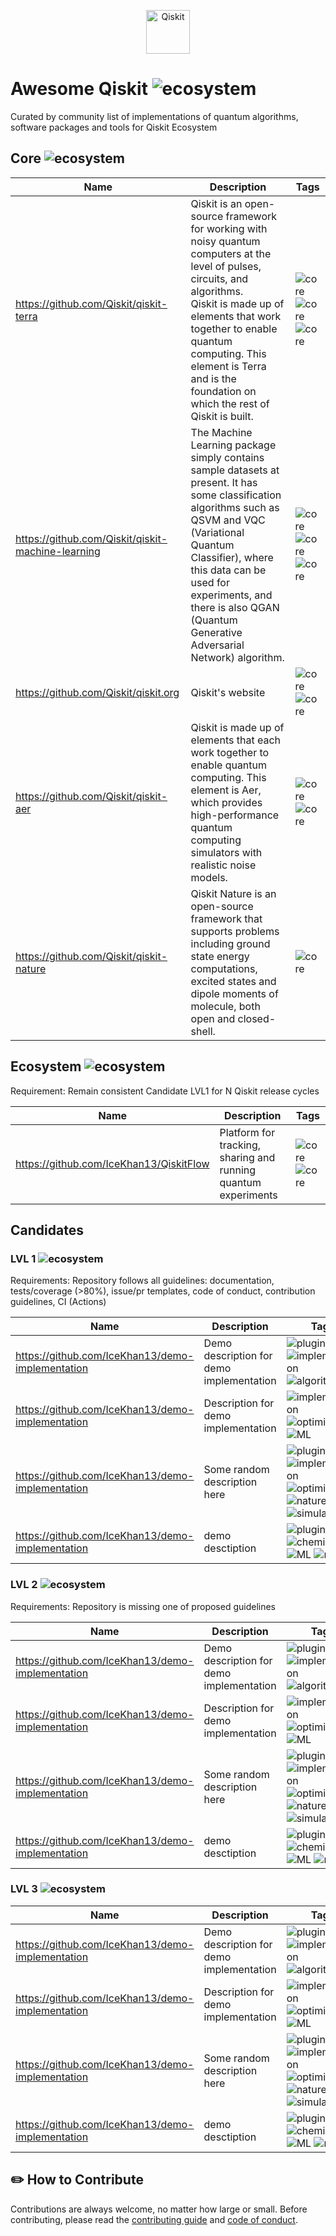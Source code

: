 <p align="center">
  <a href="https://qiskit.org/">
    <img alt="Qiskit" src="https://qiskit.org/images/qiskit-logo.png" width="70" />
  </a>
</p>

Awesome Qiskit ![ecosystem](https://img.shields.io/badge/Qiskit-Ecosystem-blueviolet)
===============

Curated by community list of implementations of quantum algorithms, software packages and tools for Qiskit Ecosystem 

## Core ![ecosystem](https://img.shields.io/badge/Qiskit-Core-blueviolet)

|  Name | Description  | Tags  |
|---|---|---|
|  https://github.com/Qiskit/qiskit-terra | Qiskit is an open-source framework for working with noisy quantum computers at the level of pulses, circuits, and algorithms. <br>Qiskit is made up of elements that work together to enable quantum computing. This element is Terra and is the foundation on which the rest of Qiskit is built.  | ![core](https://img.shields.io/badge/core-1f425f.svg) ![core](https://img.shields.io/badge/pulse-1f425f.svg) ![core](https://img.shields.io/badge/circuit-1f425f.svg) |
|  https://github.com/Qiskit/qiskit-machine-learning | The Machine Learning package simply contains sample datasets at present. It has some classification algorithms such as QSVM and VQC (Variational Quantum Classifier), where this data can be used for experiments, and there is also QGAN (Quantum Generative Adversarial Network) algorithm.  | ![core](https://img.shields.io/badge/core-1f425f.svg) ![core](https://img.shields.io/badge/ML-1f425f.svg) ![core](https://img.shields.io/badge/VQC-1f425f.svg)   |
|  https://github.com/Qiskit/qiskit.org| Qiskit's website |  ![core](https://img.shields.io/badge/core-1f425f.svg) ![core](https://img.shields.io/badge/education-1f425f.svg) |
|https://github.com/Qiskit/qiskit-aer |Qiskit is made up of elements that each work together to enable quantum computing. This element is Aer, which provides high-performance quantum computing simulators with realistic noise models. | ![core](https://img.shields.io/badge/core-1f425f.svg) ![core](https://img.shields.io/badge/simulator-1f425f.svg) | 
|https://github.com/Qiskit/qiskit-nature |Qiskit Nature is an open-source framework that supports problems including ground state energy computations, excited states and dipole moments of molecule, both open and closed-shell. | ![core](https://img.shields.io/badge/core-1f425f.svg)  |



## Ecosystem ![ecosystem](https://img.shields.io/badge/Qiskit-Ecosystem-blueviolet)

Requirement: Remain consistent Candidate LVL1 for N Qiskit release cycles

|  Name | Description  | Tags  |
|---|---|---|
|https://github.com/IceKhan13/QiskitFlow |Platform for tracking, sharing and running quantum experiments |![core](https://img.shields.io/badge/experiments-1f425f.svg) ![core](https://img.shields.io/badge/tracking-1f425f.svg)|

## Candidates 

### LVL 1 ![ecosystem](https://img.shields.io/badge/Qiskit-Candidate%20LVL1-blueviolet)

Requirements: Repository follows all guidelines: documentation, tests/coverage (>80%), issue/pr templates, code of conduct, contribution guidelines, CI (Actions)

|  Name | Description  | Tags  |
|---|---|---|
|https://github.com/IceKhan13/demo-implementation | Demo description for demo implementation |  ![plugin](https://img.shields.io/badge/plugin-1f425f.svg)  ![implementation](https://img.shields.io/badge/implementation-1f425f.svg)  ![algorithm](https://img.shields.io/badge/algorithm-1f425f.svg)   |
|https://github.com/IceKhan13/demo-implementation | Description for demo implementation |  ![implementation](https://img.shields.io/badge/implementation-1f425f.svg)  ![optimization](https://img.shields.io/badge/optimization-1f425f.svg)  ![ML](https://img.shields.io/badge/ML-1f425f.svg)   |
|https://github.com/IceKhan13/demo-implementation | Some random description here |  ![plugin](https://img.shields.io/badge/plugin-1f425f.svg)  ![implementation](https://img.shields.io/badge/implementation-1f425f.svg)  ![optimization](https://img.shields.io/badge/optimization-1f425f.svg)  ![nature](https://img.shields.io/badge/nature-1f425f.svg)  ![simulators](https://img.shields.io/badge/simulators-1f425f.svg)   |
|https://github.com/IceKhan13/demo-implementation | demo desctiption |  ![plugin](https://img.shields.io/badge/plugin-1f425f.svg)  ![chemistry](https://img.shields.io/badge/chemistry-1f425f.svg)  ![ML](https://img.shields.io/badge/ML-1f425f.svg)  ![nature](https://img.shields.io/badge/nature-1f425f.svg)   |


### LVL 2 ![ecosystem](https://img.shields.io/badge/Qiskit-Candidate%20LVL2-blueviolet)

Requirements: Repository is missing one of proposed guidelines

|  Name | Description  | Tags  |
|---|---|---|
|https://github.com/IceKhan13/demo-implementation | Demo description for demo implementation |  ![plugin](https://img.shields.io/badge/plugin-1f425f.svg)  ![implementation](https://img.shields.io/badge/implementation-1f425f.svg)  ![algorithm](https://img.shields.io/badge/algorithm-1f425f.svg)   |
|https://github.com/IceKhan13/demo-implementation | Description for demo implementation |  ![implementation](https://img.shields.io/badge/implementation-1f425f.svg)  ![optimization](https://img.shields.io/badge/optimization-1f425f.svg)  ![ML](https://img.shields.io/badge/ML-1f425f.svg)   |
|https://github.com/IceKhan13/demo-implementation | Some random description here |  ![plugin](https://img.shields.io/badge/plugin-1f425f.svg)  ![implementation](https://img.shields.io/badge/implementation-1f425f.svg)  ![optimization](https://img.shields.io/badge/optimization-1f425f.svg)  ![nature](https://img.shields.io/badge/nature-1f425f.svg)  ![simulators](https://img.shields.io/badge/simulators-1f425f.svg)   |
|https://github.com/IceKhan13/demo-implementation | demo desctiption |  ![plugin](https://img.shields.io/badge/plugin-1f425f.svg)  ![chemistry](https://img.shields.io/badge/chemistry-1f425f.svg)  ![ML](https://img.shields.io/badge/ML-1f425f.svg)  ![nature](https://img.shields.io/badge/nature-1f425f.svg)   |


### LVL 3 ![ecosystem](https://img.shields.io/badge/Qiskit-Candidate%20LVL3-blueviolet)

|  Name | Description  | Tags  |
|---|---|---|
|https://github.com/IceKhan13/demo-implementation | Demo description for demo implementation |  ![plugin](https://img.shields.io/badge/plugin-1f425f.svg)  ![implementation](https://img.shields.io/badge/implementation-1f425f.svg)  ![algorithm](https://img.shields.io/badge/algorithm-1f425f.svg)   |
|https://github.com/IceKhan13/demo-implementation | Description for demo implementation |  ![implementation](https://img.shields.io/badge/implementation-1f425f.svg)  ![optimization](https://img.shields.io/badge/optimization-1f425f.svg)  ![ML](https://img.shields.io/badge/ML-1f425f.svg)   |
|https://github.com/IceKhan13/demo-implementation | Some random description here |  ![plugin](https://img.shields.io/badge/plugin-1f425f.svg)  ![implementation](https://img.shields.io/badge/implementation-1f425f.svg)  ![optimization](https://img.shields.io/badge/optimization-1f425f.svg)  ![nature](https://img.shields.io/badge/nature-1f425f.svg)  ![simulators](https://img.shields.io/badge/simulators-1f425f.svg)   |
|https://github.com/IceKhan13/demo-implementation | demo desctiption |  ![plugin](https://img.shields.io/badge/plugin-1f425f.svg)  ![chemistry](https://img.shields.io/badge/chemistry-1f425f.svg)  ![ML](https://img.shields.io/badge/ML-1f425f.svg)  ![nature](https://img.shields.io/badge/nature-1f425f.svg)   |


## ✏️ How to Contribute

Contributions are always welcome, no matter how large or small. Before contributing, please read the [contributing guide](CONTRIBUTING.md) and [code of conduct](CODE_OF_CONDUCT.md).



